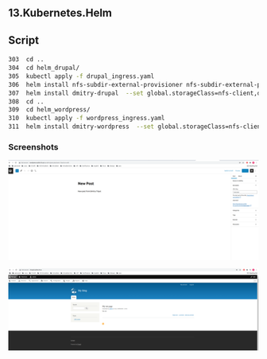 ## 13.Kubernetes.Helm

## Script
```bash
303  cd ..
304  cd helm_drupal/
305  kubectl apply -f drupal_ingress.yaml
306  helm install nfs-subdir-external-provisioner nfs-subdir-external-provisioner/nfs-subdir-external-provisioner     --set nfs.server=192.168.37.105     --set nfs.path=/mnt/IT-Academy/nfs-data/sa2-19-22/dimatriput/
307  helm install dmitry-drupal  --set global.storageClass=nfs-client,drupalUsername=admin,drupalPassword=password bitnami/drupal
308  cd ..
309  cd helm_wordpress/
310  kubectl apply -f wordpress_ingress.yaml
311  helm install dmitry-wordpress  --set global.storageClass=nfs-client,wordpressUsername=admin,wordpressPassword=password bitnami/wordpress
```

### Screenshots

![Wordpress screenshot](Wordpress.png)

![Drupal screenshot](Drupal.png)